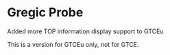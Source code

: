 # Gregic Probe

Added more TOP information display support to GTCEu

This is a version for GTCEu only, not for GTCE.

